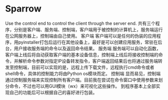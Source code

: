 # Sparrow
Use the control end to control the client through the server end.
共有三个程序，分别是客户端、服务端、控制端，客户端用于被控制的计算机上，服务端运行在公网服务器上，控制端由自己使用。
客户端
  客户端可以是任何的伪装的应用程序，用pyinstaller打包后运行在其他设备上，最好是可以创建应用服务，常驻在后台，用户接收服务端的命令以及返回命令结果。
服务端
  服务端可以自动化函数，客户端上线后将自动获取客户端的基本设备信息，控制端上线后将接收控制端的命令，并解析命令参数对指定IP设备转发指令，客户端返回结果后也将通过服务端转发至控制端，目前可以实现的是，远程上传下载文件，远程执行cmd命令或者shell命令，具体的控制能力将由Python os模块而定。
控制端
  显而易见，控制端通过控制服务端来实现控制所有客户端。目前我在尝试在命令窗口中使用参数来划分命令，不过也可以用GUI模块（wx）来可视化这些操作。
到程序基本上全部实现自己的功能后可以根据自己的喜好进行包装。
